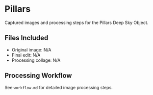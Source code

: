 # Pillars

Captured images and processing steps for the Pillars Deep Sky Object.

## Files Included
- Original image: N/A
- Final edit: N/A
- Processing collage: N/A

## Processing Workflow
See `workflow.md` for detailed image processing steps.
